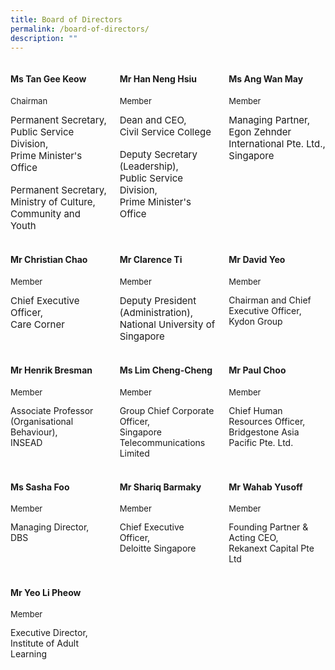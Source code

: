 ```yaml
---
title: Board of Directors
permalink: /board-of-directors/
description: ""
---
```

<style>

.grid-container{
display: grid;
grid-template-columns: 1fr 1fr 1fr;
grid-gap: 20px;

}

.BOD-float-child{

}

.role{
font-size: 13px;

}

.TheTitles{
font-size: 15px;

}

  

</style>

<div class="grid-container">

<div class="BOD-float-child"><h4>Ms Tan Gee Keow</h4>
<p class="role">Chairman</p>
<div class="TheTitles">Permanent Secretary,</div>
<div class="TheTitles">Public Service Division,</div>
<div class="TheTitles">Prime Minister's Office</div>&nbsp;
<div class="TheTitles">Permanent Secretary,</div> 
<div class="TheTitles">Ministry of Culture, Community and Youth</div>
</div>

<div class="BOD-float-child">

<h4>Mr Han Neng Hsiu</h4>
<p class="role">Member</p>
<div class="TheTitles">Dean and CEO,</div>
<div class="TheTitles">Civil Service College</div>&nbsp;
<div class="TheTitles">Deputy Secretary (Leadership),</div>
<div class="TheTitles">Public Service Division,</div>
<div class="TheTitles">Prime Minister's Office</div>
</div>

<div class="BOD-float-child">

<h4>Ms Ang Wan May</h4>
<p class="role">Member</p>
<div class="TheTitles">Managing Partner,</div>
<div class="TheTitles">Egon Zehnder International Pte. Ltd., Singapore</div>
</div>

</div>

<br>

<div class="grid-container">

<div class="BOD-float-child">

<h4>Mr Christian Chao</h4>
<p class="role">Member</p>
<div class="TheTitles">Chief Executive Officer,</div>
<div class="TheTitles">Care Corner</div>
</div>

<div class="BOD-float-child"><h4>Mr Clarence Ti</h4>
<p class="role">Member</p>
<div class="TheTitles">Deputy President (Administration),</div>
<div class="TheTitles">National University of Singapore</div>
</div>
	
<div class="BOD-float-child"><h4>Mr David Yeo</h4>
<p class="role">Member</p>
<div class="TheTitle">Chairman and Chief Executive Officer,</div>
<div class="TheTitle">Kydon Group</div>
</div>

</div>

<br>

<div class="grid-container">

<div class="BOD-float-child"><h4>Mr Henrik Bresman</h4>
<p class="role">Member</p>
<div class="TheTitle">Associate Professor (Organisational Behaviour),</div>
<div class="TheTitle">INSEAD</div>

</div>
<div class="BOD-float-child"><h4>Ms Lim Cheng-Cheng</h4>
<p class="role">Member</p>
<div class="TheTitle">Group Chief Corporate Officer,</div>
<div class="TheTitle">Singapore Telecommunications Limited</div>
</div>

<div class="BOD-float-child"><h4>Mr Paul Choo</h4><p class="role">Member</p>
<div class="TheTitle">Chief Human Resources Officer,</div>
<div class="TheTitle">Bridgestone Asia Pacific Pte. Ltd.</div>
</div>

</div>

<br>

<div class="grid-container">

<div class="BOD-float-child"><h4>Ms Sasha Foo</h4>
<p class="role">Member</p>
<div class="TheTitle">Managing Director,</div>
<div class="TheTitle">DBS</div>
</div>

<div class="BOD-float-child"><h4>Mr Shariq Barmaky</h4>
<p class="role">Member</p>
<div class="TheTitle">Chief Executive Officer, </div>
<div class="TheTitle">Deloitte Singapore</div>
</div>

<div class="BOD-float-child"><h4>Mr Wahab Yusoff</h4>
<p class="role">Member</p>
<div class="TheTitle">Founding Partner &amp; Acting CEO,</div>
<div class="TheTitle">Rekanext Capital Pte Ltd</div>

</div>

</div>

<br>

<div class="grid-container">

<div class="BOD-float-child"><h4>Mr Yeo Li Pheow</h4>
<p class="role">Member</p>
<div class="TheTitle">Executive Director,</div>
<div class="TheTitle">Institute of Adult Learning</div>


</div>

<div class="BOD-float-child"></div>

</div>